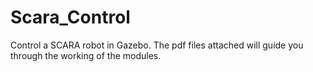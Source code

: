 # Scara_Control
Control a SCARA robot in Gazebo. The pdf files attached will guide you through the working of the modules.

